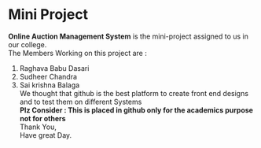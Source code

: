 # Mini Project
<b>Online Auction Management System</b> is the mini-project assigned to us in our college.<br>
The Members Working on this project are :
1. Raghava Babu Dasari<br>
2. Sudheer Chandra<br>
3. Sai krishna Balaga<br>
We thought that github is the best platform to create front end designs and to test them on different Systems<br>
          <b>Plz Consider : This is placed in github only for the academics purpose not for others </b><br>
Thank You,<br>
Have great Day.
